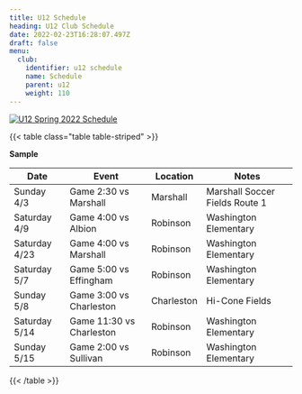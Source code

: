 ```yaml
---
title: U12 Schedule
heading: U12 Club Schedule
date: 2022-02-23T16:28:07.497Z
draft: false
menu:
  club:
    identifier: u12 schedule
    name: Schedule
    parent: u12
    weight: 110
---
```

[![U12 Spring 2022 Schedule](https://res.cloudinary.com/robinson-soccer/image/upload/v1647382958/Club/Divisions/U12/u12-schedule_nuhhvr.jpg)](https://res.cloudinary.com/robinson-soccer/image/upload/v1647382958/Club/Divisions/U12/u12-schedule_nuhhvr.jpg)

{{< table class="table table-striped" >}}

 **Sample**

| Date          | Event                    | Location   | Notes                          |
| ------------- | ------------------------ | ---------- | ------------------------------ |
| Sunday 4/3    | Game 2:30 vs Marshall    | Marshall   | Marshall Soccer Fields Route 1 |
| Saturday 4/9  | Game 4:00 vs Albion      | Robinson   | Washington Elementary          |
| Saturday 4/23 | Game 4:00 vs Marshall    | Robinson   | Washington Elementary          |
| Saturday 5/7  | Game 5:00 vs Effingham   | Robinson   | Washington Elementary          |
| Sunday 5/8    | Game 3:00 vs Charleston  | Charleston | Hi-Cone Fields                 |
| Saturday 5/14 | Game 11:30 vs Charleston | Robinson   | Washington Elementary          |
| Sunday 5/15   | Game 2:00 vs Sullivan    | Robinson   | Washington Elementary          |

{{< /table >}}